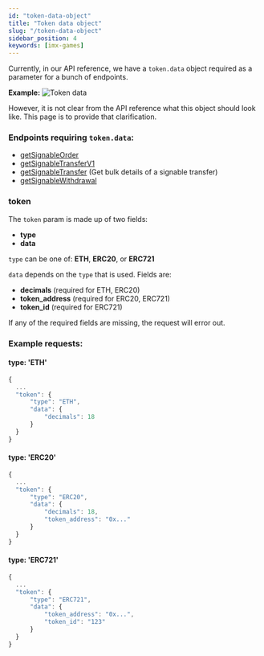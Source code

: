 ```yaml
---
id: "token-data-object"
title: "Token data object"
slug: "/token-data-object"
sidebar_position: 4
keywords: [imx-games]
---
```


Currently, in our API reference, we have a `token.data` object required as a parameter for a bunch of endpoints. 

**Example:**
![Token data](/img/token-data.png 'Token data param')

However, it is not clear from the API reference what this object should look like. This page is to provide that clarification.

### Endpoints requiring `token.data`:
* [getSignableOrder](https://docs.x.immutable.com/reference#/operations/getSignableOrder) 
* [getSignableTransferV1](https://docs.x.immutable.com/reference#/operations/getSignableTransferV1)
* [getSignableTransfer](https://docs.x.immutable.com/reference/#/operations/getSignableTransfer) (Get bulk details of a signable transfer)
* [getSignableWithdrawal](https://docs.x.immutable.com/reference#/operations/getSignableWithdrawal)

### token

The `token` param is made up of two fields:
* **type**
* **data**

`type` can be one of: **ETH**, **ERC20**, or **ERC721**

`data` depends on the `type` that is used. Fields are:
* **decimals** (required for ETH, ERC20)
* **token_address** (required for ERC20, ERC721)
* **token_id** (required for ERC721)

If any of the required fields are missing, the request will error out.

### Example requests:

#### type: 'ETH'

```typescript
{
  ...
  "token": {
      "type": "ETH",
      "data": {
          "decimals": 18
      }
  }
}
```

#### type: 'ERC20'

```typescript
{
  ...
  "token": {
      "type": "ERC20",
      "data": {
          "decimals": 18,
          "token_address": "0x..."
      }
  }
}
```

#### type: 'ERC721'

```typescript
{
  ...
  "token": {
      "type": "ERC721",
      "data": {
          "token_address": "0x...",
          "token_id": "123"
      }
  }
}
```
